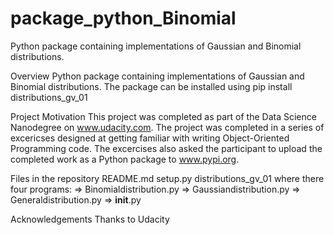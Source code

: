 # package_python_Binomial

Python package containing implementations of Gaussian and Binomial distributions.

Overview
Python package containing implementations of Gaussian and Binomial distributions.
The package can be installed using pip install distributions_gv_01

Project Motivation
This project was completed as part of the Data Science Nanodegree on www.udacity.com. The project was completed in a series of excericses designed at getting familiar with writing Object-Oriented Programming code. The excercises also asked the participant to upload the completed work as a Python package to www.pypi.org.

Files in the repository
README.md
setup.py
distributions_gv_01 where there four programs: 
  => Binomialdistribution.py
  => Gaussiandistribution.py
  => Generaldistribution.py
  => __init__.py

Acknowledgements
Thanks to Udacity
